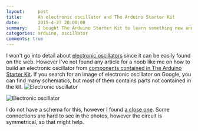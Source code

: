 ```yaml
---
layout:     post
title:      An electronic oscillator and The Arduino Starter Kit
date:       2015-4-27 20:00:00
summary:    I bought The Arduino Starter Kit to learn something new and eventually build a spaceship :). I've want to understand fundamental principles behind electronic circuits so I had decided to build an electronic oscillator from components available in The Arduino Starter Kit.
categories: arduino, oscillator
comments: true
---
```


I won't go into detail about [electronic oscillators](http://en.wikipedia.org/wiki/Electronic_oscillator) since it can be easily found on the web. However I've not found any article for a noob like me on how to build an electronic oscillator from [components contained in The Arduino Starter Kit](http://www.arduino.cc/en/Main/ArduinoStarterKit). If you search for an image of electronic oscillator on Google, you can find many schematics, but most of them contains parts not contained in the kit.
  ![Electronic oscillator](https://raw.githubusercontent.com/nem0/LumixEngine/gh-pages/images/arduino_oscillator_1.JPG)


![Electronic oscillator](https://raw.githubusercontent.com/nem0/LumixEngine/gh-pages/images/arduino_oscillator_2.JPG)

I do not have a schema for this, however I found [a close one](http://i.stack.imgur.com/6Z1sa.gif). Some connections are hard to see in the photos, however the circuit is symmetrical, so that might help.
